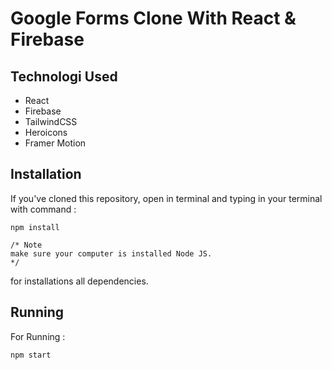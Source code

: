 # Google Forms Clone With React & Firebase

## Technologi Used
- React
- Firebase
- TailwindCSS
- Heroicons
- Framer Motion

## Installation
If you've cloned this repository, open in terminal and typing in your terminal with command :
```
npm install

/* Note
make sure your computer is installed Node JS.
*/
```
for installations all dependencies.

## Running
For Running :
```
npm start
```